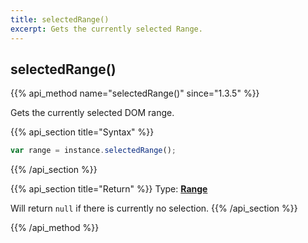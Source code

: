```yaml
---
title: selectedRange()
excerpt: Gets the currently selected Range.
---
```

## selectedRange()

{{% api_method name="selectedRange()" since="1.3.5" %}}

Gets the currently selected DOM range.


{{% api_section title="Syntax" %}}
```js
var range = instance.selectedRange();
```
{{% /api_section %}}


{{% api_section title="Return" %}}
Type: **[Range](/api/types/#range)**

Will return `null` if there is currently no selection.
{{% /api_section %}}

{{% /api_method %}}
